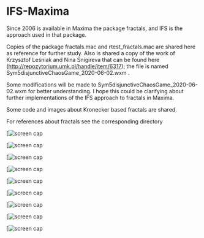 # IFS-Maxima

Since 2006 is available in Maxima the package fractals, and IFS is the approach used in that package.

Copies of the package fractals.mac and rtest_fractals.mac are shared here as reference for further study.
Also is shared a copy of the work of Krzysztof Leśniak and Nina Snigireva that can be found here (http://repozytorium.umk.pl/handle/item/6317); the file is named Sym5disjunctiveChaosGame_2020-06-02.wxm .

Some modifications will be made to Sym5disjunctiveChaosGame_2020-06-02.wxm for better understanding.
I hope this could be clarifying about further implementations of the IFS approach to fractals in Maxima. 

Some code and images about Kronecker based fractals are shared.

For references about fractals see the corresponding directory

[![screen cap](https://github.com/Observatorio-de-Matematica/IFS-Maxima/blob/main/fractal_references/Kronecker%20product%20based%20fractals/Cantor.png)

[![screen cap](https://github.com/Observatorio-de-Matematica/IFS-Maxima/blob/main/fractal_references/Kronecker%20product%20based%20fractals/Sierpinski1.png)

[![screen cap](https://github.com/Observatorio-de-Matematica/IFS-Maxima/blob/main/fractal_references/Kronecker%20product%20based%20fractals/Sierpinski2.png)

[![screen cap](https://github.com/Observatorio-de-Matematica/IFS-Maxima/blob/main/fractal_references/Kronecker%20product%20based%20fractals/Sierpinski_carpet.png)

[![screen cap](https://github.com/Observatorio-de-Matematica/IFS-Maxima/blob/main/fractal_references/Kronecker%20product%20based%20fractals/Vicsek1.png)

[![screen cap](https://github.com/Observatorio-de-Matematica/IFS-Maxima/blob/main/fractal_references/Kronecker%20product%20based%20fractals/Vicsek2.png)

[![screen cap](https://github.com/Observatorio-de-Matematica/IFS-Maxima/blob/main/fractal_references/Kronecker%20product%20based%20fractals/Hexaflake.png)

[![screen cap](https://github.com/Observatorio-de-Matematica/IFS-Maxima/blob/main/fractal_references/MandelbrotKreuter.png)

[![screen cap](https://github.com/Observatorio-de-Matematica/IFS-Maxima/blob/main/fractal_references/conjulia.png)
